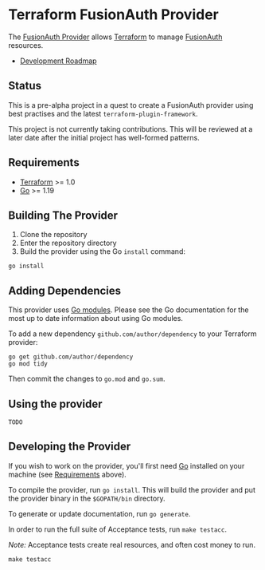 # Terraform FusionAuth Provider

The [FusionAuth Provider](https://registry.terraform.io/providers/matthewhartstonge/fusionauth/latest/docs)
allows [Terraform](https://terraform.io) to manage [FusionAuth](https://fusionauth.io) resources.

- [Development Roadmap](ROADMAP.md)

## Status

This is a pre-alpha project in a quest to create a FusionAuth provider using best practises and the latest `terraform-plugin-framework`. 

This project is not currently taking contributions. This will be reviewed at a later date after the initial project has well-formed patterns.

## Requirements

- [Terraform](https://www.terraform.io/downloads.html) >= 1.0
- [Go](https://golang.org/doc/install) >= 1.19

## Building The Provider

1. Clone the repository
1. Enter the repository directory
1. Build the provider using the Go `install` command:

```shell
go install
```

## Adding Dependencies

This provider uses [Go modules](https://github.com/golang/go/wiki/Modules).
Please see the Go documentation for the most up to date information about using Go modules.

To add a new dependency `github.com/author/dependency` to your Terraform provider:

```shell
go get github.com/author/dependency
go mod tidy
```

Then commit the changes to `go.mod` and `go.sum`.

## Using the provider

 `TODO`

## Developing the Provider

If you wish to work on the provider, you'll first need [Go](http://www.golang.org) installed on your machine (see [Requirements](#requirements) above).

To compile the provider, run `go install`. This will build the provider and put the provider binary in the `$GOPATH/bin` directory.

To generate or update documentation, run `go generate`.

In order to run the full suite of Acceptance tests, run `make testacc`.

*Note:* Acceptance tests create real resources, and often cost money to run.

```shell
make testacc
```
